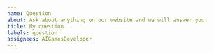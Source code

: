 ```yaml
---
name: Question
about: Ask about anything on our website and we will answer you!
title: My question
labels: question
assignees: AIGamesDeveloper
---
```

